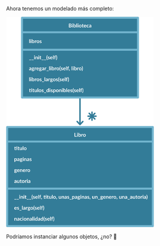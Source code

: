 Ahora tenemos un modelado más completo:

<img src="https://raw.githubusercontent.com/MumukiProject/mumuki-guia-python3-colecciones/master/assets/clases_5_1648233594405.5.svg" alt="clases_5_1648233594405.5.svg" width="400px" height="auto">

Podríamos instanciar algunos objetos, ¿no? :thinking: